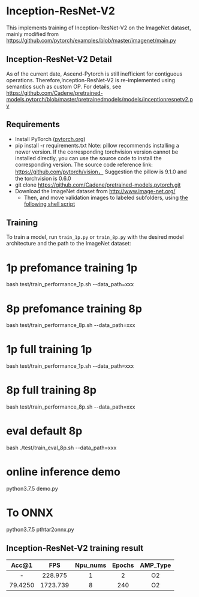 # Inception-ResNet-V2

This implements training of Inception-ResNet-V2 on the ImageNet dataset, mainly modified from https://github.com/pytorch/examples/blob/master/imagenet/main.py

## Inception-ResNet-V2 Detail 

As of the current date, Ascend-Pytorch is still inefficient for contiguous operations. 
Therefore,Inception-ResNet-V2  is re-implemented using semantics such as custom OP. For details, see https://github.com/Cadene/pretrained-models.pytorch/blob/master/pretrainedmodels/models/inceptionresnetv2.py


## Requirements 

- Install PyTorch ([pytorch.org](http://pytorch.org))
- pip install -r requirements.txt
  Note: pillow recommends installing a newer version. If the corresponding torchvision version cannot be installed directly, you can use the source code to install the corresponding version. The source code reference link: https://github.com/pytorch/vision，
Suggestion the pillow is 9.1.0 and the torchvision is 0.6.0
- git clone https://github.com/Cadene/pretrained-models.pytorch.git
- Download the ImageNet dataset from http://www.image-net.org/
  - Then, and move validation images to labeled subfolders, using [the following shell script](https://raw.githubusercontent.com/soumith/imagenetloader.torch/master/valprep.sh)

## Training

To train a model, run `train_1p.py` or `train_8p.py` with the desired model architecture and the path to the ImageNet dataset:

# 1p prefomance training 1p
bash test/train_performance_1p.sh  --data_path=xxx

# 8p prefomance training 8p
bash test/train_performance_8p.sh  --data_path=xxx

# 1p full training 1p
bash test/train_performance_1p.sh  --data_path=xxx

# 8p full training 8p
bash test/train_performance_8p.sh  --data_path=xxx

# eval default 8p
bash ./test/train_eval_8p.sh  --data_path=xxx

# online inference demo 
python3.7.5 demo.py

# To ONNX
python3.7.5 pthtar2onnx.py

## Inception-ResNet-V2 training result 

|  Acc@1  |   FPS    | Npu_nums | Epochs | AMP_Type |
| :-----: | :------: | :------: | :----: | :------: |
|    -    | 228.975  |    1     |   2    |    O2    |
| 79.4250 | 1723.739 |    8     |  240   |    O2    |
